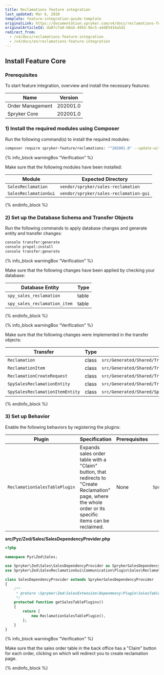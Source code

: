 ```yaml
---
title: Reclamations feature integration
last_updated: Mar 6, 2020
template: feature-integration-guide-template
originalLink: https://documentation.spryker.com/v4/docs/reclamations-feature-integration
originalArticleId: da07c7a0-b0a5-4955-9ec5-a4d03434a5d2
redirect_from:
  - /v4/docs/reclamations-feature-integration
  - /v4/docs/en/reclamations-feature-integration
---
```


## Install Feature Core
### Prerequisites
To start feature integration, overview and install the necessary features:

| Name | Version |
| --- | --- |
| Order Management | 202001.0 |
| Spryker Core | 202001.0 |

### 1) Install the required modules using Composer

Run the following command(s) to install the required modules:

```bash
composer require spryker-feature/reclamations: "^202001.0" --update-with-dependencies`
```

{% info_block warningBox “Verification” %}
    
Make sure that the following modules have been installed:
    
| Module | Expected Directory |
| --- | --- |
| `SalesReclamation` | `vendor/spryker/sales-reclamation` |
| `SalesReclamationGui` | `vendor/spryker/sales-reclamation-gui` |

{% endinfo_block %}

### 2) Set up the Database Schema and Transfer Objects

Run the following commands to apply database changes and generate entity and transfer changes:

```bash
console transfer:generate
console propel:install
console transfer:generate
```

{% info_block warningBox “Verification” %}
    
Make sure that the following changes have been applied by checking your database:
    
| Database Entity | Type |
| --- | --- |
| `spy_sales_reclamation` | table |
| `spy_sales_reclamation_item` | table |

{% endinfo_block %}

{% info_block warningBox “Verification” %}
    
Make sure that the following changes were implemented in the transfer objects:
    
| Transfer | Type | Path |
| --- | --- | --- |
| `Reclamation` | class | `src/Generated/Shared/Transfer/ReclamationTransfer` |
| `ReclamationItem` | class | `src/Generated/Shared/Transfer/ReclamationItemTransfer` |
| `ReclamationCreateRequest` | class | `src/Generated/Shared/Transfer/ReclamationCreateRequestTransfer` |
| `SpySalesReclamationEntity` | class | `src/Generated/Shared/Transfer/SpySalesReclamationEntityTransfer` |
| `SpySalesReclamationItemEntity` | class | `src/Generated/Shared/SpySalesReclamationItemEntityTransfer` |

{% endinfo_block %}

### 3) Set up Behavior

Enable the following behaviors by registering the plugins:

|Plugin  |Specification  | Prerequisites |Namespace  |
| --- | --- | --- | --- |
| `ReclamationSalesTablePlugin` | Expands sales order table with a "Claim" button, that redirects to "Create Reclamation" page, where the whole order or its specific items can be reclaimed. | None | `Spryker\Zed\SalesReclamationGui\Communication\Plugin\Sales` |

**src/Pyz/Zed/Sales/SalesDependencyProvider.php**

```php
<?php
 
namespace Pyz\Zed\Sales;
 
use Spryker\Zed\Sales\SalesDependencyProvider as SprykerSalesDependencyProvider;
use Spryker\Zed\SalesReclamationGui\Communication\Plugin\Sales\ReclamationSalesTablePlugin;
 
class SalesDependencyProvider extends SprykerSalesDependencyProvider
{
	/**
	 * @return \Spryker\Zed\SalesExtension\Dependency\Plugin\SalesTablePluginInterface[]
	 */
	protected function getSalesTablePlugins()
	{
		return [
			new ReclamationSalesTablePlugin(),
		];
	}
}
```

{% info_block warningBox "Verification" %}

Make sure that the sales order table in the back office has a "Claim" button for each order, clicking on which will redirect you to create reclamation page.

{% endinfo_block %}
